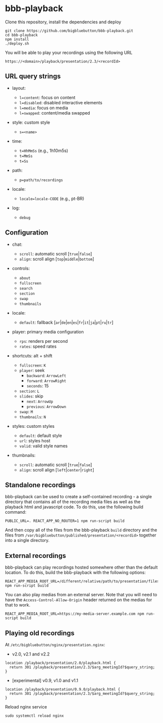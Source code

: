 # bbb-playback

Clone this repository, install the dependencies and deploy
```
git clone https://github.com/bigbluebutton/bbb-playback.git
cd bbb-playback
npm install
./deploy.sh
```

You will be able to play your recordings using the following URL
```
https://<domain>/playback/presentation/2.3/<recordId>
```

## URL query strings

- layout:
  - `l=content`: focus on content
  - `l=disabled`: disabled interactive elements
  - `l=media`: focus on media
  - `l=swapped`: content/media swapped

- style: custom style
  - `s=<name>`

- time:
  - `t=HhMmSs` (e.g., 1h10m5s)
  - `t=MmSs`
  - `t=Ss`

- path:
  - `p=path/to/recordings`

- locale:
  - `locale=locale-CODE` (e.g., pt-BR)

- log:
  - `debug`

## Configuration

- chat:
  - `scroll`: automatic scroll [`true`|`false`]
  - `align`: scroll align [`top`|`middle`|`bottom`]

- controls:
  - `about`
  - `fullscreen`
  - `search`
  - `section`
  - `swap`
  - `thumbnails`

- locale:
  - `default`: fallback [`ar`|`de`|`en`|`es`|`fr`|`it`|`ja`|`pt`|`ru`|`tr`]

- player: primary media configuration
  - `rps`: renders per second
  - `rates`: speed rates

- shortcuts: alt + shift
  - `fullscreen`: `K`
  - `player`: seek
    - `backward`: `ArrowLeft`
    - `forward`: `ArrowRight`
    - `seconds`: 15
  - `section`: `L`
  - `slides`: skip
    - `next`: `ArrowUp`
    - `previous`: `ArrowDown`
  - `swap`: `M`
  - `thumbnails`: `N`

- styles: custom styles
  - `default`: default style
  - `url`: styles host
  - `valid`: valid style names

- thumbnails:
  - `scroll`: automatic scroll [`true`|`false`]
  - `align`: scroll align [`left`|`center`|`right`]

## Standalone recordings

bbb-playback can be used to create a self-contained recording - a single directory that contains all of the recording media files as well as the playback html and javascript code. To do this, use the following build command:
```
PUBLIC_URL=. REACT_APP_NO_ROUTER=1 npm run-script build
```
And then copy all of the files from the bbb-playback `build` directory and the files from `/var/bigbluebutton/published/presentation/<recordid>` together into a single directory.

## External recordings

bbb-playback can play recordings hosted somewhere other than the default location. To do this, build the bbb-playback with the following options:
```
REACT_APP_MEDIA_ROOT_URL=/different/relative/path/to/presentation/files npm run-script build
```
You can also play medias from an external server. Note that you will need to have the `Access-Control-Allow-Origin` header returned on the medias for that to work.
```
REACT_APP_MEDIA_ROOT_URL=https://my-media-server.example.com npm run-script build
```

## Playing old recordings

At `/etc/bigbluebutton/nginx/presentation.nginx`:

 - v2.0, v2.1 and v2.2
```
location /playback/presentation/2.0/playback.html {
  return 301 /playback/presentation/2.3/$arg_meetingId?$query_string;
}
```
 - [experimental] v0.9, v1.0 and v1.1
```
location /playback/presentation/0.9.0/playback.html {
  return 301 /playback/presentation/2.3/$arg_meetingId?$query_string;
}
```

Reload nginx service
```
sudo systemctl reload nginx
```
